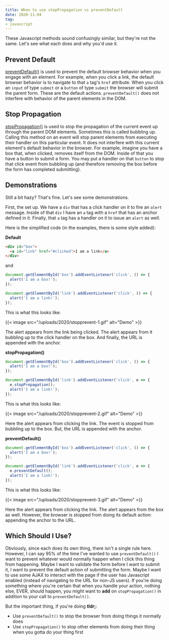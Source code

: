 ```yaml
---
title: When to use stopPropagation vs preventDefault
date: 2020-11-04
tag:
- javascript
---
```

These Javascript methods sound confusingly similar, but they're not the same. Let's see what each does and why you'd use it.

<!--more-->

## Prevent Default

[preventDefault()](https://developer.mozilla.org/en-US/docs/Web/API/Event/preventDefault) is used to prevent the default browser behavior when you engage with an element.  For example, when you click a link, the default browser behavior is to navigate to that `a` tag's `href` attribute.  When you click an `input` of type `submit` or a `button` of type `submit` the browser will submit the parent form.  These are the default actions.  `preventDefault()` does not interfere with behavior of the parent elements in the DOM.

## Stop Propagation

[stopPropagation()](https://developer.mozilla.org/en-US/docs/Web/API/Event/stopPropagation) is used to stop the propagation of the current event up through the parent DOM elements.  Sometimes this is called bubbling up.  Calling this method on an event will stop parent elements from executing their handler on this particular event.  It does not interfere with this current element's default behavior in the browser.  For example, imagine you have a box that, when clicked, removes itself from the DOM. Inside of that you have a button to submit a form. You may put a handler on that `button` to stop that click event from bubbling up (and therefore removing the box before the form has completed submitting).

## Demonstrations

Still a bit hazy? That's fine. Let's see some demonstrations.

First, the set up.  We have a `div` that has a click handler on it to fire an `alert` message.  Inside of that `div` I have an `a` tag with a `href` that has an anchor defined in it.  Finally, that `a` tag has a handler on it to issue an `alert` as well.

Here is the simplified code (in the examples, there is some style added):

**Default**

```html
<div id="box">
  <a id="link" href="#clicked">I am a link</a>
</div>
```

and

```javascript
document.getElementById('box').addEventListener('click', () => {
  alert('I am a box!');
});

document.getElementById('link').addEventListener('click', () => {
  alert('I am a link!');
});
```

This is what this looks like:

{{< image src="/uploads/2020/stopprevent-1.gif" alt="Demo" >}}

The alert appears from the link being clicked. The alert appears from it bubbling up to the click handler on the box. And finally, the URL is appended with the anchor.

**stopPropagation()**

```javascript
document.getElementById('box').addEventListener('click', () => {
  alert('I am a box!');
});

document.getElementById('link').addEventListener('click', e => {
  e.stopPropagation();
  alert('I am a link!');
});
```

This is what this looks like:

{{< image src="/uploads/2020/stopprevent-2.gif" alt="Demo" >}}

Here the alert appears from clicking the link. The event is stopped from bubbling up to the box. But, the URL is appended with the anchor.

**preventDefault()**

```javascript
document.getElementById('box').addEventListener('click', () => {
  alert('I am a box!');
});

document.getElementById('link').addEventListener('click', e => {
  e.preventDefault();
  alert('I am a link!');
});
```

This is what this looks like:

{{< image src="/uploads/2020/stopprevent-3.gif" alt="Demo" >}}

Here the alert appears from clicking the link. The alert appears from the box as well. However, the browser is stopped from doing its default action: appending the anchor to the URL.

## Which Should I Use?

Obviously, since each does its own thing, there isn't a single rule here. However, I can say 95% of the time I've wanted to use `preventDefault()`  I want to prevent whatever would normally happen when I click this thing from happening.  Maybe I want to validate the form before I want to submit it, I want to prevent the default action of submitting the form.  Maybe I want to use some AJAX to interact with the page if the user has Javascript enabled (instead of navigating to the URL for non-JS users).  If you're doing something where you're certain that when you handle your action, nothing else, EVER, should happen, you might want to **add** on `stopPropagation()` in addition to your call to `preventDefault()`.

But the important thing, if you're doing **tldr;**:

* Use `preventDefault()` to stop the browser from doing things it normally does
* Use `stopPropagation()` to stop other elements from doing their thing when you gotta do your thing first

